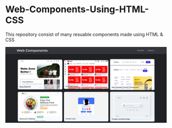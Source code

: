 # Web-Components-Using-HTML-CSS
This repository consist of many resuable components made using HTML &amp; CSS

![alt text](./img/Screenshot%202023-07-16%20114938.png)